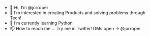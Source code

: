 - 👋 Hi, I’m @jorropei
- 👀 I’m interested in creating Products and solving problems through Tech! 
- 🌱 I’m currently learning Python
- 📫 How to reach me ... Try me in Twitter! DMs open -> @jorropei

<!---
jorropei/jorropei is a ✨ special ✨ repository because its `README.md` (this file) appears on your GitHub profile.
You can click the Preview link to take a look at your changes.
--->
